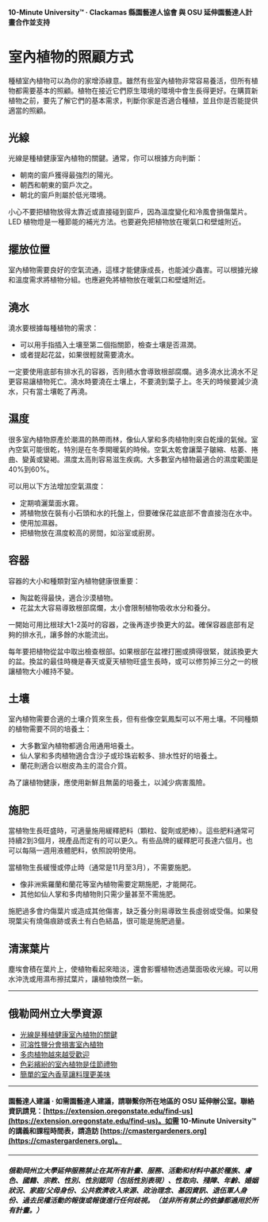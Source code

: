 #### 10-Minute University™ · Clackamas 縣園藝達人協會 與 OSU 延伸園藝達人計畫合作並支持

# 室內植物的照顧方式

種植室內植物可以為你的家增添綠意。雖然有些室內植物非常容易養活，但所有植物都需要基本的照顧。植物在接近它們原生環境的環境中會生長得更好。在購買新植物之前，要先了解它們的基本需求，判斷你家是否適合種植，並且你是否能提供適當的照顧。

## 光線

光線是種植健康室內植物的關鍵。通常，你可以根據方向判斷：

- 朝南的窗戶獲得最強烈的陽光。
- 朝西和朝東的窗戶次之。
- 朝北的窗戶則屬於低光環境。

小心不要把植物放得太靠近或直接碰到窗戶，因為溫度變化和冷風會損傷葉片。LED 植物燈是一種節能的補光方法。也要避免把植物放在暖氣口和壁爐附近。

## 擺放位置

室內植物需要良好的空氣流通，這樣才能健康成長，也能減少蟲害。可以根據光線和溫度需求將植物分組。也應避免將植物放在暖氣口和壁爐附近。

## 澆水

澆水要根據每種植物的需求：

- 可以用手指插入土壤至第二個指關節，檢查土壤是否濕潤。
- 或者提起花盆，如果很輕就需要澆水。

一定要使用底部有排水孔的容器，否則積水會導致根部腐爛。過多澆水比澆水不足更容易讓植物死亡。澆水時要澆在土壤上，不要澆到葉子上。冬天的時候要減少澆水，只有當土壤乾了再澆。

## 濕度

很多室內植物原產於潮濕的熱帶雨林，像仙人掌和多肉植物則來自乾燥的氣候。室內空氣可能很乾，特別是在冬季開暖氣的時候。空氣太乾會讓葉子皺縮、枯萎、捲曲、變黃或變褐。濕度太高則容易滋生疾病。大多數室內植物最適合的濕度範圍是40%到60%。

可以用以下方法增加空氣濕度：

- 定期噴灑葉面水霧。
- 將植物放在裝有小石頭和水的托盤上，但要確保花盆底部不會直接泡在水中。
- 使用加濕器。
- 把植物放在濕度較高的房間，如浴室或廚房。

## 容器

容器的大小和種類對室內植物健康很重要：

- 陶盆乾得最快，適合沙漠植物。
- 花盆太大容易導致根部腐爛，太小會限制植物吸收水分和養分。

一開始可用比根球大1-2英吋的容器，之後再逐步換更大的盆。確保容器底部有足夠的排水孔，讓多餘的水能流出。

每年要把植物從盆中取出檢查根部。如果根部在盆裡打圈或擠得很緊，就該換更大的盆。換盆的最佳時機是春天或夏天植物旺盛生長時，或可以修剪掉三分之一的根讓植物大小維持不變。

## 土壤

室內植物需要合適的土壤介質來生長，但有些像空氣鳳梨可以不用土壤。不同種類的植物需要不同的培養土：

- 大多數室內植物都適合用通用培養土。
- 仙人掌和多肉植物適合含沙子或珍珠岩較多、排水性好的培養土。
- 蘭花則適合以樹皮為主的混合介質。

為了讓植物健康，應使用新鮮且無菌的培養土，以減少病害風險。

## 施肥

當植物生長旺盛時，可適量施用緩釋肥料（顆粒、錠劑或肥棒）。這些肥料通常可持續2到3個月，視產品而定有的可以更久。有些品牌的緩釋肥可長達六個月。也可以每隔一週用液體肥料，依照說明使用。

當植物生長緩慢或停止時（通常是11月至3月），不需要施肥。

- 像非洲紫羅蘭和蘭花等室內植物需要定期施肥，才能開花。
- 其他如仙人掌和多肉植物則只需少量甚至不需施肥。

施肥過多會灼傷葉片或造成其他傷害，缺乏養分則易導致生長虛弱或受傷。如果發現葉尖有燒傷痕跡或表土有白色結晶，很可能是施肥過量。

## 清潔葉片

塵埃會積在葉片上，使植物看起來暗淡，還會影響植物透過葉面吸收光線。可以用水沖洗或用濕布擦拭葉片，讓植物煥然一新。

---

## 俄勒岡州立大學資源

- [光線是種植健康室內植物的關鍵](https://extension.oregonstate.edu/news/light-exposure-key-growing-successful-houseplants)
- [可溶性鹽分會損害室內植物](https://extension.oregonstate.edu/news/soluble-salts-damaging-houseplants)
- [多肉植物越來越受歡迎](https://extension.oregonstate.edu/news/carefree-succulents-continue-grow-popularity)
- [色彩繽紛的室內植物是佳節禮物](https://extension.oregonstate.edu/news/colorful-indoor-plants-make-delightful-gifts-holidays)
- [簡單的室內香草讓料理更美味](https://extension.oregonstate.edu/news/pot-table-easy-indoor-herbs-spice-cooking)

---

#### 園藝達人建議 · 如需園藝達人建議，請聯繫你所在地區的 OSU 延伸辦公室。聯絡資訊請見：[https://extension.oregonstate.edu/find-us](https://extension.oregonstate.edu/find-us)。如需 10-Minute University™ 的講義和課程時間表，請造訪 [https://cmastergardeners.org](https://cmastergardeners.org)。

---

##### 俄勒岡州立大學延伸服務禁止在其所有計畫、服務、活動和材料中基於種族、膚色、國籍、宗教、性別、性別認同（包括性別表現）、性取向、殘障、年齡、婚姻狀況、家庭/父母身份、公共救濟收入來源、政治理念、基因資訊、退伍軍人身份、過去民權活動的報復或報復進行任何歧視。（並非所有禁止的依據都適用於所有計畫。）